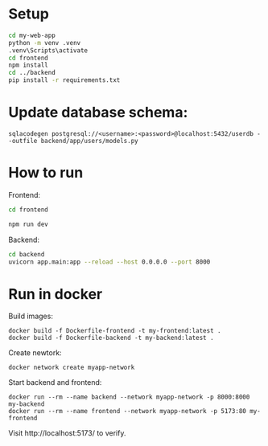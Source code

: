 # Setup
```sh
cd my-web-app
python -m venv .venv
.venv\Scripts\activate
cd frontend
npm install
cd ../backend
pip install -r requirements.txt
```

# Update database schema:
```
sqlacodegen postgresql://<username>:<password>@localhost:5432/userdb --outfile backend/app/users/models.py
```

# How to run

Frontend:

```sh
cd frontend

npm run dev
```

Backend:
```sh
cd backend
uvicorn app.main:app --reload --host 0.0.0.0 --port 8000
```

# Run in docker
Build images:
```
docker build -f Dockerfile-frontend -t my-frontend:latest .
docker build -f Dockerfile-backend -t my-backend:latest .
```
Create newtork:
```
docker network create myapp-network
```
Start backend and frontend:
```
docker run --rm --name backend --network myapp-network -p 8000:8000 my-backend
docker run --rm --name frontend --network myapp-network -p 5173:80 my-frontend
```
Visit http://localhost:5173/ to verify.